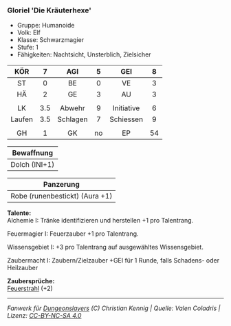 ### Gloriel 'Die Kräuterhexe'

- Gruppe: Humanoide
- Volk: Elf
- Klasse: Schwarzmagier
- Stufe: 1
- Fähigkeiten: Nachtsicht, Unsterblich, Zielsicher

|  KÖR   |  7  |   AGI    |  5  |    GEI     |  8  |
| :----: | :-: | :------: | :-: | :--------: | :-: |
|   ST   |  0  |    BE    |  0  |     VE     |  3  |
|   HÄ   |  2  |    GE    |  3  |     AU     |  3  |
|        |     |          |     |            |     |
|   LK   | 3.5 |  Abwehr  |  9  | Initiative |  6  |
| Laufen | 3.5 | Schlagen |  7  | Schiessen  |  9  |
|        |     |          |     |            |     |
|   GH   |  1  |    GK    | no  |     EP     | 54  |

|  Bewaffnung   |
| :-----------: |
| Dolch (INI+1) |

|           Panzerung            |
| :----------------------------: |
| Robe (runenbestickt) (Aura +1) |

**Talente:**  
Alchemie I: Tränke identifizieren und herstellen +1 pro Talentrang.

Feuermagier I: Feuerzauber +1 pro Talentrang.

Wissensgebiet I: +3 pro Talentrang auf ausgewähltes Wissensgebiet.

Zaubermacht I: Zaubern/Zielzauber +GEI für 1 Runde, falls Schadens- oder Heilzauber

**Zaubersprüche:**  
[Feuerstrahl](/grw/zauber/feuerstrahl.md) (+2)

---

_Fanwerk für [Dungeonslayers](https://www.dungeonslayers.net/) (C) Christian Kennig | Quelle: Valen Coladris | Lizenz: [CC-BY-NC-SA 4.0](https://creativecommons.org/licenses/by-nc-sa/4.0/deed.de)_
